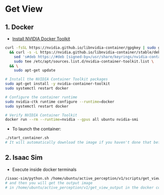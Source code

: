 # Get View
## 1. Docker
* [Install NVIDIA Docker Toolkit](https://docs.omniverse.nvidia.com/isaacsim/latest/installation/install_container.html)
```sh
curl -fsSL https://nvidia.github.io/libnvidia-container/gpgkey | sudo gpg --dearmor -o /usr/share/keyrings/nvidia-container-toolkit-keyring.gpg \
  && curl -s -L https://nvidia.github.io/libnvidia-container/stable/deb/nvidia-container-toolkit.list | \
    sed 's#deb https://#deb [signed-by=/usr/share/keyrings/nvidia-container-toolkit-keyring.gpg] https://#g' | \
    sudo tee /etc/apt/sources.list.d/nvidia-container-toolkit.list \
  && \
    sudo apt-get update

# Install the NVIDIA Container Toolkit packages
sudo apt-get install -y nvidia-container-toolkit
sudo systemctl restart docker

# Configure the container runtime
sudo nvidia-ctk runtime configure --runtime=docker
sudo systemctl restart docker

# Verify NVIDIA Container Toolkit
docker run --rm --runtime=nvidia --gpus all ubuntu nvidia-smi
```

* To launch the container:
```sh
./start_container.sh
# It will automatically download the image if you haven't done that before
```

## 2. Isaac Sim
* Execute inside docker terminals
```sh
/isaac-sim/python.sh /home/ubuntu/active_perception/v1/scripts/get_view.py
# and then you will get the output image 
# in /home/ubuntu/active_perception/v1/get_view_output in the docker container
```
